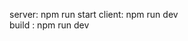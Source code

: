 server: npm run start <!-- run backend at port 3000 -->
client: npm run dev <!-- run front end  -->  
build : npm run dev <!-- build project -->
